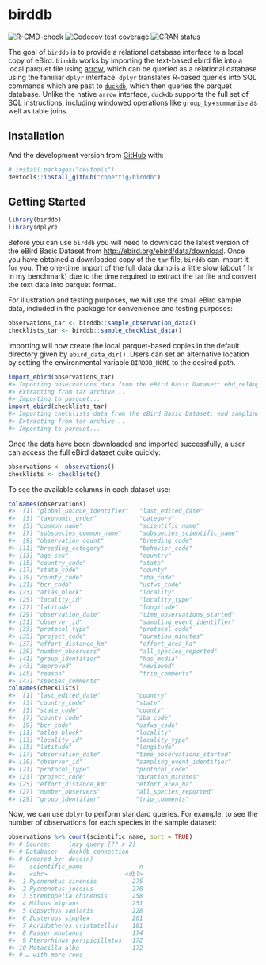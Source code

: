 
<!-- README.md is generated from README.Rmd. Please edit that file -->

# birddb

<!-- badges: start -->

[![R-CMD-check](https://github.com/cboettig/birddb/workflows/R-CMD-check/badge.svg)](https://github.com/cboettig/birddb/actions)
[![Codecov test
coverage](https://codecov.io/gh/cboettig/birddb/branch/main/graph/badge.svg)](https://codecov.io/gh/cboettig/birddb?branch=main)
[![CRAN
status](https://www.r-pkg.org/badges/version/birddb)](https://CRAN.R-project.org/package=birddb)
<!-- badges: end -->

The goal of `birddb` is to provide a relational database interface to a
local copy of eBird. `birddb` works by importing the text-based ebird
file into a local parquet file using
[arrow](https://cran.r-project.org/package=arrow), which can be queried
as a relational database using the familiar `dplyr` interface. `dplyr`
translates R-based queries into SQL commands which are past to
[`duckdb`](https://duckdb.org), which then queries the parquet database.
Unlike the native `arrow` interface, `duckdb` supports the full set of
SQL instructions, including windowed operations like
`group_by`+`summarise` as well as table joins.

## Installation

<!-- 
You can install the released version of `birddb` from
[CRAN](https://CRAN.R-project.org) with:

``` r
install.packages("birddb")
```
--> 

And the development version from [GitHub](https://github.com/) with:

``` r
# install.packages("devtools")
devtools::install_github("cboettig/birddb")
```

## Getting Started

``` r
library(birddb)
library(dplyr)
```

Before you can use `birddb` you will need to download the latest version
of the eBird Basic Dataset from <http://ebird.org/ebird/data/download>.
Once you have obtained a downloaded copy of the `tar` file, `birddb` can
import it for you. The one-time import of the full data dump is a little
slow (about 1 hr in my benchmark) due to the time required to extract
the tar file and convert the text data into parquet format.

For illustration and testing purposes, we will use the small eBird
sample data, included in the package for convenience and testing
purposes:

``` r
observations_tar <- birddb::sample_observation_data()
checklists_tar <- birddb::sample_checklist_data()
```

Importing will now create the local parquet-based copies in the default
directory given by `ebird_data_dir()`. Users can set an alternative
location by setting the environmental variable `BIRDDB_HOME` to the
desired path.

``` r
import_ebird(observations_tar)
#> Importing observations data from the eBird Basic Dataset: ebd_relAug-2021.tar
#> Extracting from tar archive...
#> Importing to parquet...
import_ebird(checklists_tar)
#> Importing checklists data from the eBird Basic Dataset: ebd_sampling_relAug-2021.tar
#> Extracting from tar archive...
#> Importing to parquet...
```

Once the data have been downloaded and imported successfully, a user can
access the full eBird dataset quite quickly:

``` r
observations <- observations()
checklists <- checklists()
```

To see the available columns in each dataset use:

``` r
colnames(observations)
#>  [1] "global_unique_identifier"   "last_edited_date"          
#>  [3] "taxonomic_order"            "category"                  
#>  [5] "common_name"                "scientific_name"           
#>  [7] "subspecies_common_name"     "subspecies_scientific_name"
#>  [9] "observation_count"          "breeding_code"             
#> [11] "breeding_category"          "behavior_code"             
#> [13] "age_sex"                    "country"                   
#> [15] "country_code"               "state"                     
#> [17] "state_code"                 "county"                    
#> [19] "county_code"                "iba_code"                  
#> [21] "bcr_code"                   "usfws_code"                
#> [23] "atlas_block"                "locality"                  
#> [25] "locality_id"                "locality_type"             
#> [27] "latitude"                   "longitude"                 
#> [29] "observation_date"           "time_observations_started" 
#> [31] "observer_id"                "sampling_event_identifier" 
#> [33] "protocol_type"              "protocol_code"             
#> [35] "project_code"               "duration_minutes"          
#> [37] "effort_distance_km"         "effort_area_ha"            
#> [39] "number_observers"           "all_species_reported"      
#> [41] "group_identifier"           "has_media"                 
#> [43] "approved"                   "reviewed"                  
#> [45] "reason"                     "trip_comments"             
#> [47] "species_comments"
colnames(checklists)
#>  [1] "last_edited_date"          "country"                  
#>  [3] "country_code"              "state"                    
#>  [5] "state_code"                "county"                   
#>  [7] "county_code"               "iba_code"                 
#>  [9] "bcr_code"                  "usfws_code"               
#> [11] "atlas_block"               "locality"                 
#> [13] "locality_id"               "locality_type"            
#> [15] "latitude"                  "longitude"                
#> [17] "observation_date"          "time_observations_started"
#> [19] "observer_id"               "sampling_event_identifier"
#> [21] "protocol_type"             "protocol_code"            
#> [23] "project_code"              "duration_minutes"         
#> [25] "effort_distance_km"        "effort_area_ha"           
#> [27] "number_observers"          "all_species_reported"     
#> [29] "group_identifier"          "trip_comments"
```

Now, we can use `dplyr` to perform standard queries. For example, to see
the number of observations for each species in the sample dataset:

``` r
observations %>% count(scientific_name, sort = TRUE)
#> # Source:     lazy query [?? x 2]
#> # Database:   duckdb_connection
#> # Ordered by: desc(n)
#>    scientific_name                n
#>    <chr>                      <dbl>
#>  1 Pycnonotus sinensis          275
#>  2 Pycnonotus jocosus           270
#>  3 Streptopelia chinensis       258
#>  4 Milvus migrans               251
#>  5 Copsychus saularis           228
#>  6 Zosterops simplex            201
#>  7 Acridotheres cristatellus    181
#>  8 Passer montanus              174
#>  9 Pterorhinus perspicillatus   172
#> 10 Motacilla alba               172
#> # … with more rows
```
